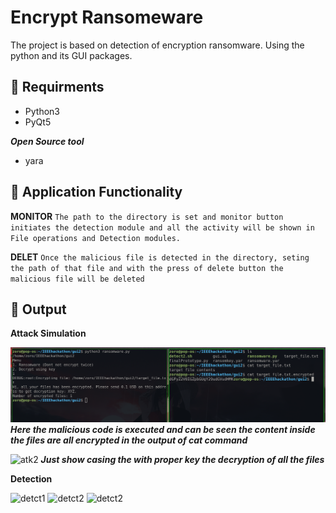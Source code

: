 # Encrypt Ransomeware

The project is based on detection of encryption ransomware. Using the python and its GUI packages.

## :cookie: Requirments 
- Python3
- PyQt5

***Open Source tool***
- yara 


## :orange_book: Application Functionality 
**MONITOR**
``The path to the directory is set and monitor button initiates the detection module and all the activity will be shown in File operations and Detection modules.``

**DELET**
``Once the malicious file is detected in the directory, seting the path of that file and with the press of delete button the malicious file will be deleted``


## :art: Output
**Attack Simulation**

![atk1](ss/01.png)
***Here the malicious code is executed and can be seen the content inside the files are all encrypted in the output of cat command***

![atk2]()
***Just show casing the with proper key the decryption of all the files***


**Detection**

![detct1]()
![detct2]()
![detct2]()




